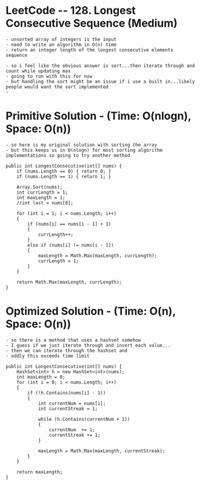 # LeetCode -- 128. Longest Consecutive Sequence (Medium)

    - unsorted array of integers is the input
    - need to write an algorithm in O(n) time
    - return an integer length of the longest consecutive elements sequence

    - so i feel like the obvious answer is sort...then iterate through and count while updating max
    - going to run with this for now
    - but handling the sort might be an issue if i use a built in...likely people would want the sort implemented
    - 


# Primitive Solution - (Time: O(nlogn), Space: O(n))

    - so here is my original solution with sorting the array
    - but this keeps us in O(nlogn) for most sorting algorithm implementations so going to try another method

    public int LongestConsecutive(int[] nums) {
        if (nums.Length == 0) { return 0; }
        if (nums.Length == 1) { return 1; }

        Array.Sort(nums);
        int currLength = 1;
        int maxLength = 1;
        //int last = nums[0];

        for (int i = 1; i < nums.Length; i++)
        {
            if (nums[i] == nums[i - 1] + 1)
            {
                currLength++;              
            }
            else if (nums[i] != nums[i - 1])
            {
                maxLength = Math.Max(maxLength, currLength);
                currLength = 1;
            }
        }

        return Math.Max(maxLength, currLength);
    }


# Optimized Solution - (Time: O(n), Space: O(n))

    - so there is a method that uses a hashset somehow
    - I guess if we just iterate through and insert each value...
    - then we can iterate through the hashset and 
    - oddly this exceeds time limit

    public int LongestConsecutive(int[] nums) {
        HashSet<int> h = new HashSet<int>(nums);
        int maxLength = 0;
        for (int i = 0; i < nums.Length; i++)
        {
            if (!h.Contains(nums[i] - 1))
            {
                int currentNum = nums[i];
                int currentStreak = 1;

                while (h.Contains(currentNum + 1))
                {
                    currentNum  += 1;
                    currentStreak += 1;
                }

                maxLength = Math.Max(maxLength, currentStreak);
            }
        }

        return maxLength;
    }











